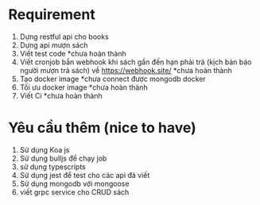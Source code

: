 # Requirement
1. Dựng restful api cho books 
2. Dựng api mượn sách
3. Viết test code *chưa hoàn thành
4. Viết cronjob bắn webhook khi sách gần đến hạn phải trả (kịch bản báo người mượn trả sách) về https://webhook.site/ *chưa hoàn thành
5. Tạo docker image *chưa connect được mongodb docker
6. Tối ưu docker image *chưa hoàn thành
7. Viết Ci *chưa hoàn thành


# Yêu cầu thêm (nice to have)
1. Sử dụng Koa js
2. Sử dụng bulljs để chạy job
3. sử dụng typescripts
4. Sử dụng jest để test cho các api đã viết
5. Sử dụng mongodb với mongoose
6. viết grpc service cho CRUD sách

